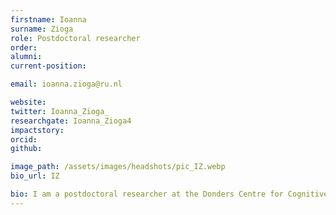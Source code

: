 ```yaml
---
firstname: Ioanna
surname: Zioga
role: Postdoctoral researcher
order:
alumni:
current-position:

email: ioanna.zioga@ru.nl

website:
twitter: Ioanna_Zioga_
researchgate: Ioanna_Zioga4
impactstory:
orcid:
github:

image_path: /assets/images/headshots/pic_IZ.webp
bio_url: IZ

bio: I am a postdoctoral researcher at the Donders Centre for Cognitive Neuroimaging co-mentored by Andrea E. Martin and Saskia Haegens, under the   <a href="https://www.languageininteraction.nl/research-organization/big-questions/big-question-5/" target="_blank">Language in Interaction project</a>. I am interested to investigate lower-level brain mechanisms on higher-level functions, such as creativity, using MEG. My PhD research at Queen Mary University of London with Caroline Di Bernardi Luft focused on the neural correlates of learning and creativity in the domains of language semantics and artificial music grammars. Previously I completed my first postdoctoral position at Queen Mary University investigating brain-to-brain synchronization during EEG hyperscanning and eye-tracking.
---
```

